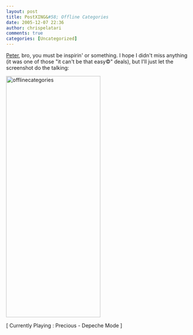 ```yaml
---
layout: post
title: PostXING&#58; Offline Categories
date: 2005-12-07 22:36
author: chrispelatari
comments: true
categories: [Uncategorized]
---
```

<a href="http://www.peterprovost.org/">Peter</a>, bro, you must be inspirin'
or something. I hope I didn't miss anything (it was one of those "it can't be
that easy©" deals), but I'll just let the screenshot do the talking:

<a href="http://chrispelatari.files.wordpress.com/2005/12/offlinecategories.png"><img class="alignnone size-full wp-image-1171" alt="offlinecategories" src="http://chrispelatari.files.wordpress.com/2005/12/offlinecategories.png" width="257" height="659" /></a>

[ Currently Playing : Precious - Depeche Mode ]
